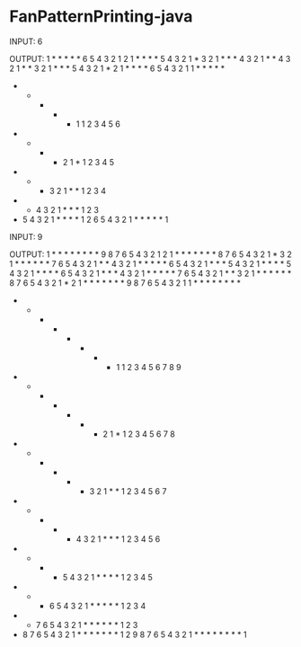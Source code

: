# FanPatternPrinting-java

INPUT:
6

OUTPUT:
1 * * * * * 6 5 4 3 2 1 
2 1 * * * * 5 4 3 2 1 * 
3 2 1 * * * 4 3 2 1 * * 
4 3 2 1 * * 3 2 1 * * * 
5 4 3 2 1 * 2 1 * * * * 
6 5 4 3 2 1 1 * * * * * 
* * * * * 1 1 2 3 4 5 6 
* * * * 2 1 * 1 2 3 4 5 
* * * 3 2 1 * * 1 2 3 4 
* * 4 3 2 1 * * * 1 2 3 
* 5 4 3 2 1 * * * * 1 2 
6 5 4 3 2 1 * * * * * 1


INPUT:
9

OUTPUT:
1 * * * * * * * * 9 8 7 6 5 4 3 2 1 
2 1 * * * * * * * 8 7 6 5 4 3 2 1 * 
3 2 1 * * * * * * 7 6 5 4 3 2 1 * * 
4 3 2 1 * * * * * 6 5 4 3 2 1 * * * 
5 4 3 2 1 * * * * 5 4 3 2 1 * * * * 
6 5 4 3 2 1 * * * 4 3 2 1 * * * * * 
7 6 5 4 3 2 1 * * 3 2 1 * * * * * * 
8 7 6 5 4 3 2 1 * 2 1 * * * * * * * 
9 8 7 6 5 4 3 2 1 1 * * * * * * * * 
* * * * * * * * 1 1 2 3 4 5 6 7 8 9 
* * * * * * * 2 1 * 1 2 3 4 5 6 7 8 
* * * * * * 3 2 1 * * 1 2 3 4 5 6 7 
* * * * * 4 3 2 1 * * * 1 2 3 4 5 6 
* * * * 5 4 3 2 1 * * * * 1 2 3 4 5 
* * * 6 5 4 3 2 1 * * * * * 1 2 3 4 
* * 7 6 5 4 3 2 1 * * * * * * 1 2 3 
* 8 7 6 5 4 3 2 1 * * * * * * * 1 2 
9 8 7 6 5 4 3 2 1 * * * * * * * * 1 
